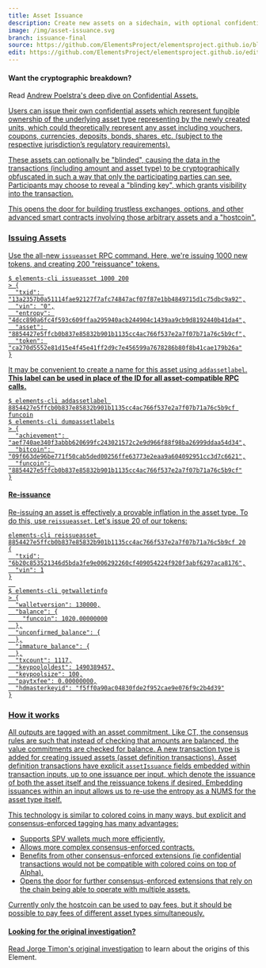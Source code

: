 ```yaml
---
title: Asset Issuance
description: Create new assets on a sidechain, with optional confidentiality.
image: /img/asset-issuance.svg
branch: issuance-final
source: https://github.com/ElementsProject/elementsproject.github.io/blob/master/source/elements/asset-issuance/index.md
edit: https://github.com/ElementsProject/elementsproject.github.io/edit/master/source/elements/asset-issuance/index.md
---
```


<div class="ui info message">
  <h4 class="header">Want the cryptographic breakdown?</h4>
  <p>Read <a href="/elements/asset-issuance/confidential-assets.html">Andrew Poelstra's deep dive on Confidential Assets.</p>
</div>

Users can issue their own confidential assets which represent fungible ownership
of the underlying asset type representing by the newly created units, which
could theoretically represent any asset including vouchers, coupons, currencies,
deposits, bonds, shares, etc. (subject to the respective jurisdiction’s
regulatory requirements).

These assets can optionally be "blinded", causing the data in the transactions
(including amount and asset type) to be cryptographically obfuscated in such a
way that only the participating parties can see.  Participants may choose to
reveal a "blinding key", which grants visibility into the transaction.

This opens the door for building trustless exchanges, options, and other
advanced smart contracts involving those arbitrary assets and a "hostcoin".

### Issuing Assets
Use the all-new `issueasset` RPC command.  Here, we're issuing 1000 new tokens,
and creating 200 "reissuance" tokens.
```
$ elements-cli issueasset 1000 200
> {
  "txid": "13a2357b0a51114fae92127f7afc74847acf07f87e1bb4849715d1c75dbc9a92",
  "vin": "0",
  "entropy": "4dcc890a6fc4f593c609ffaa295940acb244904c1439aa9cb9d8192440b41da4",
  "asset": "8854427e5ffcb0b837e85832b901b1135cc4ac766f537e2a7f07b71a76c5b9cf",
  "token": "ca270d5552e81d15e4f45e41ff2d9c7e456599a7678286b80f8b41cae179b26a"
}
```

It may be convenient to create a name for this asset using `addassetlabel`.  <strong>This label can be used in place of the ID for all asset-compatible RPC calls.</strong>

```
$ elements-cli addassetlabel 8854427e5ffcb0b837e85832b901b1135cc4ac766f537e2a7f07b71a76c5b9cf funcoin
$ elements-cli dumpassetlabels
> {
  "achievement": "aef740ae340f3abbb620699fc243021572c2e9d966f88f98ba26999ddaa54d34",
  "bitcoin": "09f663de96be771f50cab5ded00256ffe63773e2eaa9a604092951cc3d7c6621",
  "funcoin": "8854427e5ffcb0b837e85832b901b1135cc4ac766f537e2a7f07b71a76c5b9cf"
}
```

#### Re-issuance
Re-issuing an asset is effectively a provable inflation in the asset type.  To
do this, use `reissueasset`.  Let's issue 20 of our tokens:

```
elements-cli reissueasset 8854427e5ffcb0b837e85832b901b1135cc4ac766f537e2a7f07b71a76c5b9cf 20
{
  "txid": "6b20c853521346d5bda3fe9e006292260cf409054224f920f3abf6297aca8176",
  "vin": 1
}
  
$ elements-cli getwalletinfo
> {
  "walletversion": 130000,
  "balance": {
    "funcoin": 1020.00000000
  },
  "unconfirmed_balance": {
  },
  "immature_balance": {
  },
  "txcount": 1117,
  "keypoololdest": 1490389457,
  "keypoolsize": 100,
  "paytxfee": 0.00000000,
  "hdmasterkeyid": "f5ff0a90ac04830fde2f952cae9e076f9c2b4d39"
}
```

### How it works
All outputs are tagged with an asset commitment. Like CT, the consensus rules
are such that instead of checking that amounts are balanced, the value
commitments are checked for balance. A new transaction type is added for
creating issued assets (asset definition transactions). Asset definition
transactions have explicit `assetIssuance` fields embedded within transaction
inputs, up to one issuance per input, which denote the issuance of both the
asset itself and the reissuance tokens if desired. Embedding issuances within an
input allows us to re-use the entropy as a NUMS for the asset type itself. 

This technology is similar to colored coins in many ways, but explicit and
consensus-enforced tagging has many advantages:

* Supports SPV wallets much more efficiently.
* Allows more complex consensus-enforced contracts.
* Benefits from other consensus-enforced extensions (ie confidential transactions would not be compatible with colored coins on top of Alpha).
* Opens the door for further consensus-enforced extensions that rely on the chain being able to operate with multiple assets.

Currently only the hostcoin can be used to pay fees, but it should be possible
to pay fees of different asset types simultaneously.

<div class="ui info message">
  <h4 class="header">Looking for the original investigation?</h4>
  <p>Read <a href="/elements/asset-issuance/investigation.html">Jorge Timon's original investigation</a> to learn about the origins of this Element.</p>
</div>